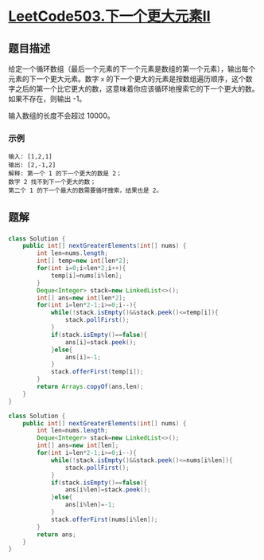 # [LeetCode503.下一个更大元素II](https://leetcode-cn.com/problems/next-greater-element-ii/)
## 题目描述
给定一个循环数组（最后一个元素的下一个元素是数组的第一个元素），输出每个元素的下一个更大元素。数字 `x` 的下一个更大的元素是按数组遍历顺序，这个数字之后的第一个比它更大的数，这意味着你应该循环地搜索它的下一个更大的数。如果不存在，则输出 -1。

 输入数组的长度不会超过 10000。

### 示例
```
输入: [1,2,1]
输出: [2,-1,2]
解释: 第一个 1 的下一个更大的数是 2；
数字 2 找不到下一个更大的数； 
第二个 1 的下一个最大的数需要循环搜索，结果也是 2。
```
## 题解
###
```java
class Solution {
    public int[] nextGreaterElements(int[] nums) {
        int len=nums.length;
        int[] temp=new int[len*2];
        for(int i=0;i<len*2;i++){
            temp[i]=nums[i%len];
        }
        Deque<Integer> stack=new LinkedList<>();
        int[] ans=new int[len*2];
        for(int i=len*2-1;i>=0;i--){
            while(!stack.isEmpty()&&stack.peek()<=temp[i]){
                stack.pollFirst();
            }
            if(stack.isEmpty()==false){
                ans[i]=stack.peek();
            }else{
                ans[i]=-1;
            }
            stack.offerFirst(temp[i]);
        }
        return Arrays.copyOf(ans,len);
    }
}
```
```java
class Solution {
    public int[] nextGreaterElements(int[] nums) {
        int len=nums.length;
        Deque<Integer> stack=new LinkedList<>();
        int[] ans=new int[len];
        for(int i=len*2-1;i>=0;i--){
            while(!stack.isEmpty()&&stack.peek()<=nums[i%len]){
                stack.pollFirst();
            }
            if(stack.isEmpty()==false){
                ans[i%len]=stack.peek();
            }else{
                ans[i%len]=-1;
            }
            stack.offerFirst(nums[i%len]);
        }
        return ans;
    }
}
```